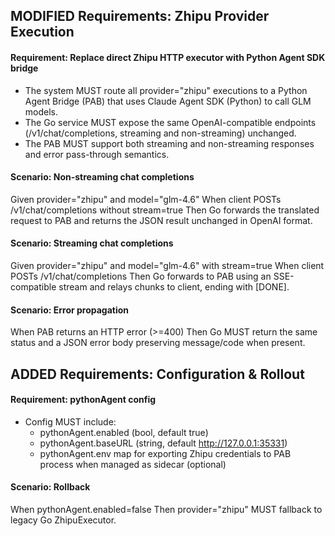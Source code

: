 ## MODIFIED Requirements: Zhipu Provider Execution

#### Requirement: Replace direct Zhipu HTTP executor with Python Agent SDK bridge
- The system MUST route all provider="zhipu" executions to a Python Agent Bridge (PAB) that uses Claude Agent SDK (Python) to call GLM models.
- The Go service MUST expose the same OpenAI-compatible endpoints (/v1/chat/completions, streaming and non-streaming) unchanged.
- The PAB MUST support both streaming and non-streaming responses and error pass-through semantics.

#### Scenario: Non-streaming chat completions
Given provider="zhipu" and model="glm-4.6"
When client POSTs /v1/chat/completions without stream=true
Then Go forwards the translated request to PAB and returns the JSON result unchanged in OpenAI format.

#### Scenario: Streaming chat completions
Given provider="zhipu" and model="glm-4.6" with stream=true
When client POSTs /v1/chat/completions
Then Go forwards to PAB using an SSE-compatible stream and relays chunks to client, ending with [DONE].

#### Scenario: Error propagation
When PAB returns an HTTP error (>=400)
Then Go MUST return the same status and a JSON error body preserving message/code when present.

## ADDED Requirements: Configuration & Rollout

#### Requirement: pythonAgent config
- Config MUST include:
  - pythonAgent.enabled (bool, default true)
  - pythonAgent.baseURL (string, default http://127.0.0.1:35331)
  - pythonAgent.env map for exporting Zhipu credentials to PAB process when managed as sidecar (optional)

#### Scenario: Rollback
When pythonAgent.enabled=false
Then provider="zhipu" MUST fallback to legacy Go ZhipuExecutor.

